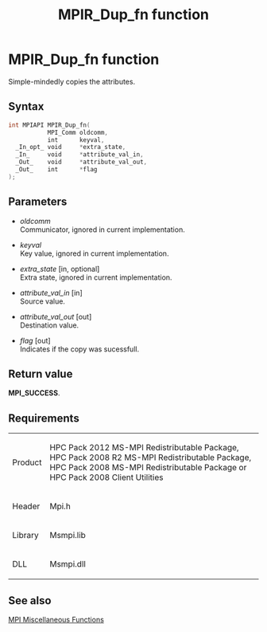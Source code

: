 ﻿---
title: MPIR_Dup_fn function
TOCTitle: MPIR_Dup_fn function
ms:assetid: d3982ec6-a490-4c6b-b1ff-01fb9b458e12
ms:mtpsurl: https://msdn.microsoft.com/en-us/library/Dn502493(v=VS.85)
ms:contentKeyID: 59360765
ms.date: 03/28/2018
mtps_version: v=VS.85
f1_keywords:
- mpi/MPIR_Dup_fn
- MPIR_Dup_fn
dev_langs:
- C++
- C
---

# MPIR\_Dup\_fn function

Simple-mindedly copies the attributes.

## Syntax

``` c++
int MPIAPI MPIR_Dup_fn(
           MPI_Comm oldcomm,
           int      keyval,
  _In_opt_ void     *extra_state,
  _In_     void     *attribute_val_in,
  _Out_    void     *attribute_val_out,
  _Out_    int      *flag
);
```

## Parameters

  - *oldcomm*  
    Communicator, ignored in current implementation.

  - *keyval*  
    Key value, ignored in current implementation.

  - *extra\_state* \[in, optional\]  
    Extra state, ignored in current implementation.

  - *attribute\_val\_in* \[in\]  
    Source value.

  - *attribute\_val\_out* \[out\]  
    Destination value.

  - *flag* \[out\]  
    Indicates if the copy was sucessfull.

## Return value

**MPI\_SUCCESS**.

## Requirements

<table>
<colgroup>
<col  />
<col  />
</colgroup>
<tbody>
<tr class="odd">
<td><p>Product</p></td>
<td><p>HPC Pack 2012 MS-MPI Redistributable Package, HPC Pack 2008 R2 MS-MPI Redistributable Package, HPC Pack 2008 MS-MPI Redistributable Package or HPC Pack 2008 Client Utilities</p></td>
</tr>
<tr class="even">
<td><p>Header</p></td>
<td>Mpi.h</td>
</tr>
<tr class="odd">
<td><p>Library</p></td>
<td>Msmpi.lib</td>
</tr>
<tr class="even">
<td><p>DLL</p></td>
<td>Msmpi.dll</td>
</tr>
</tbody>
</table>


## See also

[MPI Miscellaneous Functions](mpi-miscellaneous-functions.md)

